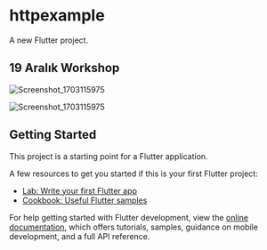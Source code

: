 # httpexample

A new Flutter project.

## 19 Aralık Workshop
![Screenshot_1703115975](https://github.com/kahyatugce/odevler/assets/90865303/180d1118-c33f-4109-8579-75f7360688af)

![Screenshot_1703115975](https://github.com/kahyatugce/odevler/assets/90865303/9c19211a-b2b2-4d1e-847d-b6d6adcd877d)



## Getting Started

This project is a starting point for a Flutter application.

A few resources to get you started if this is your first Flutter project:

- [Lab: Write your first Flutter app](https://docs.flutter.dev/get-started/codelab)
- [Cookbook: Useful Flutter samples](https://docs.flutter.dev/cookbook)

For help getting started with Flutter development, view the
[online documentation](https://docs.flutter.dev/), which offers tutorials,
samples, guidance on mobile development, and a full API reference.

